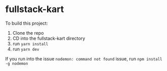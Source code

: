 # fullstack-kart

To build this project:
1. Clone the repo
1. CD into the fullstack-kart directory
1. run `yarn install`
1. run `yarn dev`

If you run into the issue `nodemon: command not found` issue, run `npm install -g nodemon`
